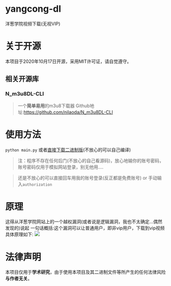 # yangcong-dl
洋葱学院视频下载(无视VIP)
# 关于开源
本项目于2020年10月17日开源，采用MIT许可证，请自觉遵守。
## 相关开源库
### N_m3u8DL-CLI
>一个**简单易用**的m3u8下载器
Github地址:https://github.com/nilaoda/N_m3u8DL-CLI

# 使用方法
`python main.py`
或者[直接下载二进制版](https://github.com/ravizhan/yangcong-dl/releases)(不放心的可以自己编译)

>注：程序不存在任何后门(不放心的自己看源码)，放心地输你的账号密码，账号密码仅用于模拟网站登录，别无他用....

>还是不放心的可以直接回车用我的账号登录(反正都是免费账号) or 手动输入`authorization`
# 原理
这得从洋葱学院网站上的一个越权漏洞(或者说是逻辑漏洞，我也不太确定...偶然发现的)说起
一句话概括:这个漏洞可以让普通用户，即非vip用户，下载到vip视频
具体原理如下:
![](https://cdn.jsdelivr.net/gh/ravizhan/css-js/1.svg)
# 法律声明
本项目仅用于**学术研究**，由于使用本项目及其二进制文件等所产生的任何法律风险**与作者无关**。
